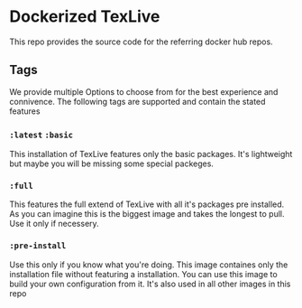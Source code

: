 # Dockerized TexLive

This repo provides the source code for the referring docker hub repos.

## Tags

We provide multiple Options to choose from for the best experience and connivence. The following tags are supported and contain the stated features

### `:latest` `:basic`

This installation of TexLive features only the basic  packages. It's lightweight but maybe you will be missing some special packeges.

### `:full`

This features the full extend of TexLive with all it's packages pre installed. As you can imagine this is the biggest image and takes the longest to pull. Use it only if necessery.

### `:pre-install`

Use this only if you know what you're doing. This image containes only the installation file without featuring a installation. You can use this image to build your own configuration from it. It's also used in all other images in this repo